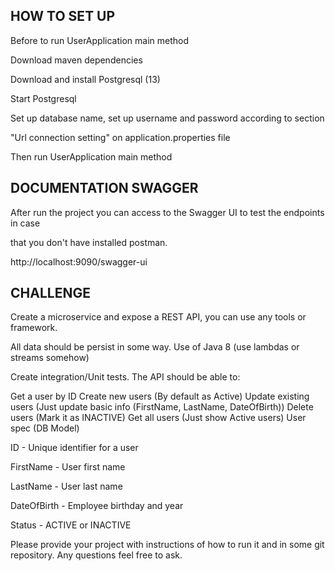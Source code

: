 ## HOW TO SET UP

Before to run UserApplication main method

Download maven dependencies

Download and install Postgresql (13)

Start Postgresql

Set up database name, set up username and password according to section 

"Url connection setting" on application.properties file

Then run UserApplication main method

## DOCUMENTATION SWAGGER

After run the project you can access to the Swagger UI to test the endpoints in case

that you don't have installed postman.

http://localhost:9090/swagger-ui

## CHALLENGE

Create a microservice and expose a REST API, you can use any tools or framework.

All data should be persist in some way.
Use of Java 8 (use lambdas or streams somehow)

Create integration/Unit tests. 
The API should be able to:

Get a user by ID
Create new users (By default as Active)
Update existing users (Just update basic info (FirstName, LastName, DateOfBirth))
Delete users (Mark it as INACTIVE)
Get all users (Just show Active users)
User spec (DB Model)

ID - Unique identifier for a user

FirstName - User first name

LastName - User last name

DateOfBirth - Employee birthday and year

Status - ACTIVE or INACTIVE

Please provide your project with instructions of how to run it and in some git repository. Any questions feel free to ask.
